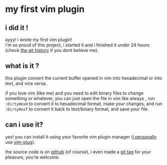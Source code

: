 # my first vim plugin

## i did it !

ayyy! i wrote my first vim plugin!  
i'm so proud of this project, i started it and i finished it under 24 hours (check [the git history](https://github.com/x4m3/vim-dhex/commits/master) if you dont believe me).

## what is it ?

this plugin convert the current buffer opened in vim into hexadecimal or into text, and vice versa.

if you love vim (like me) and you need to edit binary files to change something or whatever, you can just open the file in vim like always , run `:DirtyHexH` to convert it to hexadecimal format, make your changes, and run `:DirtyHexT` to convert it back to text/binary format, and save your file.

## can i use it?

yes! you can install it using your favorite vim plugin manager ([i personally](https://github.com/x4m3/point/blob/master/vim/vimrc) use [vim-plug](https://github.com/junegunn/vim-plug)).

the source code is on [github](https://github.com/x4m3/vim-dhex) (of course), i even made a [git tag](https://github.com/x4m3/vim-dhex/releases/tag/0.1) for your pleasure, you're welcome.
